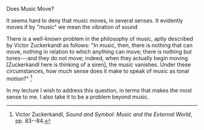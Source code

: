 Does Music Move?

It seems hard to deny that music moves, in several senses.
It evidently moves if by "music" we mean the vibration
of sound 

There is a well-known problem in the philosophy of
music, aptly described by Victor Zuckerkandl as
follows: "In music, then, there is nothing that
can move, nothing in relation to which anything
can move; there is nothing but tones---and they do
not move; indeed, when they actually begin moving
[Zuckerkandl here is thinking of a siren], the
music vanishes. Under these circumstances, how
much sense does it make to speak of music as tonal
motion?" [^fn-1]

In my lecture I wish to address this question, in terms
that makes the most sense to me. I also take it to be a
problem beyond music.

[^fn-1]: Victor Zuckerkandl, *Sound and Symbol: Music and
the External World*, pp. 83--84.



